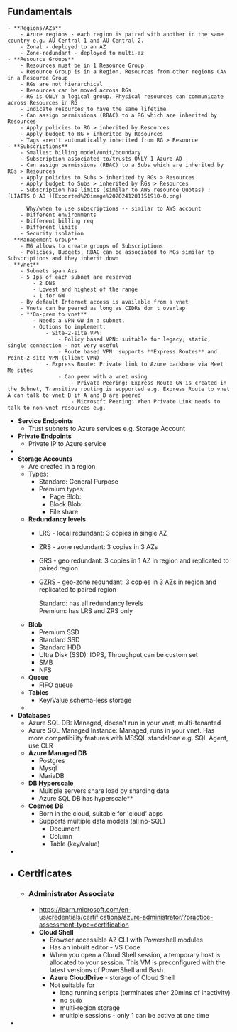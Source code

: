 ## Fundamentals
	- **Regions/AZs**
		- Azure regions - each region is paired with another in the same country e.g. AU Central 1 and AU Central 2.
		- Zonal - deployed to an AZ
		- Zone-redundant - deployed to multi-az
	- **Resource Groups**
		- Resources must be in 1 Resource Group
		- Resource Group is in a Region. Resources from other regions CAN in a Resource Group
		- RGs are not hierarchical
		- Resources can be moved across RGs
		- RG is ONLY a logical group. Physical resources can communicate across Resources in RG
		- Indicate resources to have the same lifetime
		- Can assign permissions (RBAC) to a RG which are inherited by Resources
		- Apply policies to RG > inherited by Resources
		- Apply budget to RG > inherited by Resources
		- Tags aren't automatically inherited from RG > Resource
	- **Subscriptions**
		- Smallest billing model/unit/boundary
		- Subscription associated to/trusts ONLY 1 Azure AD
		- Can assign permissions (RBAC) to a Subs which are inherited by RGs > Resources
		- Apply policies to Subs > inherited by RGs > Resources
		- Apply budget to Subs > inherited by RGs > Resources
		- Subscription has limits (similar to AWS resource Quotas) ![LIAITS 0 AD ](Exported%20image%2020241201151910-0.png)  
		  
		  Why/when to use subscriptions -- similar to AWS account
		- Different environments
		- Different billing req
		- Different limits
		- Security isolation
	- **Management Group**
		- MG allows to create groups of Subscriptions
		- Policies, Budgets, RBAC can be associated to MGs similar to Subscriptions and they inherit down
	- **vnet**
		- Subnets span Azs
		- 5 Ips of each subnet are reserved
			- 2 DNS
			- Lowest and highest of the range
			- 1 for GW
		- By default Internet access is available from a vnet
		- Vnets can be peered as long as CIDRs don't overlap
		- **On-prem to vnet**
			- Needs a VPN GW in a subnet.
			- Options to implement:
				- Site-2-site VPN:
					- Policy based VPN: suitable for legacy; static, single connection - not very useful
					- Route based VPN: supports **Express Routes** and Point-2-site VPN (Client VPN)
				- Express Route: Private link to Azure backbone via Meet Me sites
					- Can peer with a vnet using
						- Private Peering: Express Route GW is created in the Subnet, Transitive routing is supported e.g. Express Route to vnet A can talk to vnet B if A and B are peered
						- Microsoft Peering: When Private Link needs to talk to non-vnet resources e.g.
- **Service Endpoints**
	- Trust subnets to Azure services e.g. Storage Account
- **Private Endpoints**
	- Private IP to Azure service
-
- **Storage Accounts**
	- Are created in a region
	- Types:
		- Standard: General Purpose
		- Premium types:
			- Page Blob:
			- Block Blob:
			- File share
	- **Redundancy levels**
		- LRS - local redundant: 3 copies in single AZ
		- ZRS - zone redundant: 3 copies in 3 AZs
		- GRS - geo redundant: 3 copies in 1 AZ in region and replicated to paired region
		- GZRS - geo-zone redundant: 3 copies in 3 AZs in region and replicated to paired region   
		  
		  Standard: has all redundancy levels  
		  Premium: has LRS and ZRS only
	- **Blob**
		- Premium SSD
		- Standard SSD
		- Standard HDD
		- Ultra Disk (SSD): IOPS, Throughput can be custom set
		- SMB
		- NFS
	- **Queue**
		- FIFO queue
	- **Tables**
		- Key/Value schema-less storage
	-
- **Databases**
	- Azure SQL DB: Managed, doesn't run in your vnet, multi-tenanted
	- Azure SQL Managed Instance: Managed, runs in your vnet. Has more compatibility features with MSSQL standalone e.g. SQL Agent, use CLR
	- **Azure Managed DB**
		- Postgres
		- Mysql
		- MariaDB
	- **DB Hyperscale**
		- Multiple servers share load by sharding data
		- Azure SQL DB has hyperscale**
	- **Cosmos DB**
		- Born in the cloud, suitable for 'cloud' apps
		- Supports multiple data models (all no-SQL)
			- Document
			- Column
			- Table (key/value)
-
- ## Certificates
	- ### Administrator Associate
		- https://learn.microsoft.com/en-us/credentials/certifications/azure-administrator/?practice-assessment-type=certification
		- **Cloud Shell**
			- Browser accessible AZ CLI with Powershell modules
			- Has an inbuilt editor - VS Code
			- When you open a Cloud Shell session, a temporary host is allocated to your session. This VM is preconfigured with the latest versions of PowerShell and Bash.
			- **Azure CloudDrive** - storage of Cloud Shell
			- Not suitable for
				- long running scripts (terminates after 20mins of inactivity)
				- no `sudo`
				- multi-region storage
				- multiple sessions - only 1 can be active at one time
-